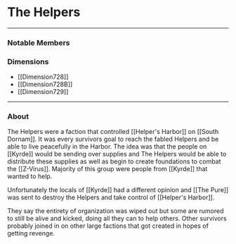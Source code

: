 # The Helpers
--- 

### Notable Members

### Dimensions
- [[Dimension728]]
-  [[Dimension728B]]
- [[Dimension729]]
 --- 

### About
The Helpers were a faction that controlled [[Helper's Harbor]] on [[South Dornam]]. It was every survivors goal to reach the fabled Helpers and be able to live peacefully in the Harbor. The idea was that the people on [[Kyrde]] would be sending over supplies and The Helpers would be able to distribute these supplies as well as begin to create foundations to combat the [[Z-Virus]].  Majority of this group were people from [[Kyrde]] that wanted to help.

Unfortunately the locals of [[Kyrde]] had a different opinion and [[The Pure]] was sent to destroy the Helpers and take control of [[Helper's Harbor]].

They say the entirety of organization was wiped out but some are rumored to still be alive and kicked, doing all they can to help others. Other survivors probably joined in on other large factions that got created in hopes of getting revenge.